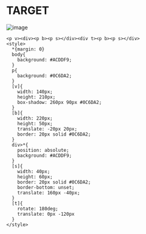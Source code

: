 # TARGET

![image](https://github.com/gaschneider/cssbattle/assets/16023844/7b8520be-b703-41bd-afff-1ae35195b7b4)

```
<p v><div><p b><p s></div><div t><p b><p s></div>
<style>
  *{margin: 0}
  body{
    background: #ACDDF9;
  }
  p{
    background: #0C6DA2;
  }
  [v]{
    width: 140px;
    height: 210px;
    box-shadow: 260px 90px #0C6DA2;
  }
  [b]{
    width: 220px;
    height: 50px;
    translate: -20px 20px;
    border: 20px solid #0C6DA2;
  }
  div>*{
    position: absolute;
    background: #ACDDF9;
  }
  [s]{
    width: 40px;
    height: 60px;
    border: 20px solid #0C6DA2;
    border-bottom: unset;
    translate: 160px -40px;
  }
  [t]{
    rotate: 180deg;
    translate: 0px -120px
  }
</style>
```
